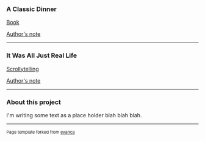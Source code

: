 
### A Classic Dinner

[Book](https://distracted-carson-2d203c.netlify.com/)  

[Author's note](https://distracted-carson-2d203c.netlify.com/authors-note.html)  

---

### It Was All Just Real Life

[Scrollytelling](https://apeculiarreality.github.io/hello-scrollytelling/)  

[Author's note](https://apeculiarreality.github.io/sample_page)  

---

### About this project 

<p>I'm writing some text as a place holder blah blah blah.</p>

---
<p style="font-size:11px">Page template forked from <a href="https://github.com/evanca/quick-portfolio">evanca</a></p>
<!-- Remove above link if you don't want to attibute -->
